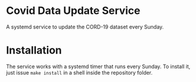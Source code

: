 # Covid Data Update Service
A systemd service to update the CORD-19 dataset every Sunday.

# Installation
The service works with a systemd timer that runs every Sunday. To install it,
just issue `make install` in a shell inside the repository folder. 

